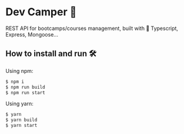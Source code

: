# Dev Camper 🚀

REST API for bootcamps/courses management, built with 💙 Typescript, Express, Mongoose...

## How to install and run 🛠
Using npm:
```bash
$ npm i
$ npm run build
$ npm run start
```

Using yarn:

```bash
$ yarn
$ yarn build
$ yarn start
```
